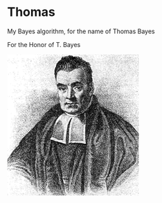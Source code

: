 # Thomas
My Bayes algorithm, for the name of Thomas Bayes

For the Honor of T. Bayes

![](https://github.com/Freakwill/Thomas/blob/master/Thomas_Bayes.gif)
